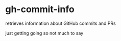 # gh-commit-info
retrieves information about GitHub commits and PRs

just getting going so not much to say